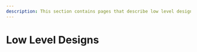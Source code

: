 ```yaml
---
description: This section contains pages that describe low level design
---
```


# Low Level Designs

